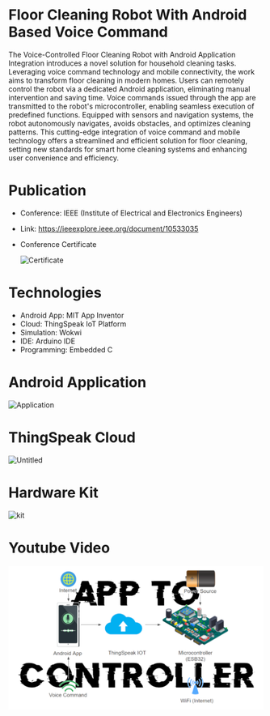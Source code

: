 # Floor Cleaning Robot With Android Based Voice Command
The Voice-Controlled Floor Cleaning Robot with Android Application Integration introduces a novel solution for household cleaning tasks. Leveraging voice command technology and mobile connectivity, the work aims to transform floor cleaning in modern homes. Users can remotely control the robot via a dedicated Android application, eliminating manual intervention and saving time. Voice commands issued through the app are transmitted to the robot's microcontroller, enabling seamless execution of predefined functions. Equipped with sensors and navigation systems, the robot autonomously navigates, avoids obstacles, and optimizes cleaning patterns. This cutting-edge integration of voice command and mobile technology offers a streamlined and efficient solution for floor cleaning, setting new standards for smart home cleaning systems and enhancing user convenience and efficiency.

# Publication
  - Conference: IEEE (Institute of Electrical and Electronics Engineers)
  - Link: https://ieeexplore.ieee.org/document/10533035
  - Conference Certificate
    
    ![Certificate](https://github.com/vsmidhun21/Floor-Cleaning-Robot/assets/114806736/73ec8f05-ac50-434f-999d-ee0912215c3a)

# Technologies
- Android App: MIT App Inventor
- Cloud: ThingSpeak IoT Platform
- Simulation: Wokwi
- IDE: Arduino IDE
- Programming: Embedded C

# Android Application
![Application](https://github.com/vsmidhun21/Floor-Cleaning-Robot/assets/114806736/db49033e-272c-483e-92fc-fd3fb5d7967b)

# ThingSpeak Cloud
![Untitled](https://github.com/vsmidhun21/Floor-Cleaning-Robot/assets/114806736/e8ada90e-b0de-49fa-9c15-77c31510e147)

# Hardware Kit
![kit](https://github.com/vsmidhun21/Floor-Cleaning-Robot/assets/114806736/172eb791-5b96-4b57-b8cc-a8377c9a6360)

# Youtube Video
[![Watch the video](./THUMBNAIL.jpg)](https://youtu.be/IET9qNXmBq0)



